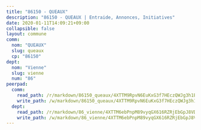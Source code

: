 ```yaml
---
title: "86150 - QUEAUX"
description: "86150 - QUEAUX | Entraide, Annonces, Initiatives"
date: 2020-01-11T14:09:21+09:00
collapsible: false
layout: commune
comm:
  nom: "QUEAUX"
  slug: queaux
  cp: "86150"
dept:
  nom: "Vienne"
  slug: vienne
  num: "86"
peerpad:
  comm:
    read_path: /r/markdown/86150_queaux/4XTTM9RpvN6EuKxG3f7HEczQWJg3h1EmQfrWAHTtKEgm4xw1T
    write_path: /w/markdown/86150_queaux/4XTTM9RpvN6EuKxG3f7HEczQWJg3h1EmQfrWAHTtKEgm4xw1T-K3TgU7jxFyHzMrQGMD8wxV84mTc5p65bCGYF1umy7c558faVHQTsNhM89NfpQP5d7Q4623hRFGnUJrLW79UoT3T86ymRK8qkkGhnGSUArLniFWHyEU3eh26KMpLZMfGkPwDthJBb
  dept:
    read_path: /r/markdown/86_vienne/4XTTM6ebPnpM89vyqGX616RZRjEbGpJ8VDNVdSCrMHCb86ALN
    write_path: /w/markdown/86_vienne/4XTTM6ebPnpM89vyqGX616RZRjEbGpJ8VDNVdSCrMHCb86ALN-K3TgUEmU2PzobkNvYrNtR4DXtgm1qYeknzdEZmszmUFpRSMDjV62q8xZv1nUQEJqGnnT9H399N9TnzZMyT3rgAM3pHPbqGxVD33vWNzCSkbf2kxHwBfenpixiJuwbWaCBERwmNeA
---
```


